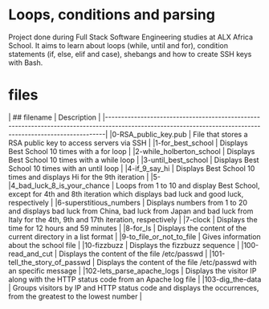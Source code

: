 # Loops, conditions and parsing

Project done during Full Stack Software Engineering studies at ALX Africa School. It aims to learn about loops (while, until and for), condition statements (if, else, elif and case), shebangs and how to create SSH keys with Bash.

# files

| ## filename                 |          Description                                                                                                         |
|------------------------------------------------------------------------------------------------------------------------------------------------------------|
|0-RSA_public_key.pub         | File that stores a RSA public key to access servers via SSH                                                        |
|1-for_best_school            | Displays Best School 10 times with a for loop                                                                      |
|2-while_holberton_school     | Displays Best School 10 times with a while loop                                                                    |
|3-until_best_school          | Displays Best School 10 times with an until loop                                                                   |
|4-if_9_say_hi                | Displays Best School 10 times and displays Hi for the 9th iteration                                                |
|5-
|4_bad_luck_8_is_your_chance  | Loops from 1 to 10 and display Best School, except for 4th and 8th iteration which 
                               displays bad luck and good luck, respectively                                                                       |
|6-superstitious_numbers      | Displays numbers from 1 to 20 and displays bad luck from China, bad luck from Japan
                               and bad luck from Italy for the 4th, 9th and 17th iteration, respectively                                           |
|7-clock                      | Displays the time for 12 hours and 59 minutes                                                                      |
|8-for_ls                     | Displays the content of the current directory in a list format                                                     |
|9-to_file_or_not_to_file     | Gives information about the school file                                                                            |
|10-fizzbuzz                  | Displays the fizzbuzz sequence                                                                                     |
|100-read_and_cut             | Displays the content of the file /etc/passwd                                                                       |
|101-tell_the_story_of_passwd | Displays the content of the file /etc/passwd with an specific message                                              |
|102-lets_parse_apache_logs   | Displays the visitor IP along with the HTTP status code from an Apache log file                                    |
|103-dig_the-data             | Groups visitors by IP and HTTP status code and displays the occurrences, from the greatest to the lowest number    |
